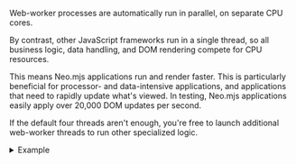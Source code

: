 Web-worker processes are automatically run in parallel, on separate CPU cores.

By contrast, other JavaScript frameworks run in a single thread, so all business logic, 
data handling, and DOM rendering compete for CPU resources.

This means Neo.mjs applications run and render faster. This is 
particularly beneficial for processor- and data-intensive applications, 
and applications that need to rapidly update what's viewed. In testing, Neo.mjs applications 
easily apply over 20,000 DOM updates per second. 

If the default four threads aren't enough, you're free to launch additional web-worker threads 
to run other specialized logic. 


<details>
<summary>Example</summary>
Look at this example. It's complex. As you pan left and right, and zoom in and out, the upper-right
shows you the number of delta updates being applied. If you move really quickly, you might reach 20,000 
or 30,000 delta updates per second. We've seen some examples that go over 40,000 updates per second &mdash;
but we've never actually hit the limit.

<a href="https://neomjs.com/node_modules/neo.mjs/examples/component/helix/index.html" target="_example">Helix Example</a>

<a href="https://neomjs.com/node_modules/neo.mjs/examples/component/helix/index.html" target="_example">
<img width="75%" src="https://s3.amazonaws.com/mjs.neo.learning.images/Helix.png"></img>
</a>
</details>